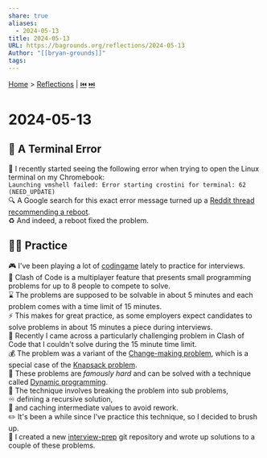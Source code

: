 ```yaml
---  
share: true  
aliases:  
  - 2024-05-13  
title: 2024-05-13  
URL: https://bagrounds.org/reflections/2024-05-13  
Author: "[[bryan-grounds]]"  
tags:   
---  
```

[Home](../index.md) > [Reflections](./index.md) | [⏮️](./2024-05-08.md) [⏭️](./2024-05-18.md)  
# 2024-05-13  
## 🐛 A Terminal Error  
🔴 I recently started seeing the following error when trying to open the Linux terminal on my Chromebook:  
`Launching vmshell failed: Error starting crostini for terminal: 62 (NEED_UPDATE)`  
🔍 A Google search for this exact error message turned up a [Reddit thread recommending a reboot](https://www.reddit.com/r/Crostini/comments/110znl1/error_starting_crostini_for_terminal_62_need).  
♻️ And indeed, a reboot fixed the problem.  
  
## 🏋🏻 Practice  
🎮 I've been playing a lot of [codingame](../software/codingame.md) lately to practice for interviews.  
🏇 Clash of Code is a multiplayer feature that presents small programming problems for up to 8 people to compete to solve.  
⌛ The problems are supposed to be solvable in about 5 minutes and each problem comes with a time limit of 15 minutes.  
⚡ This makes for great practice, as some employers expect candidates to solve problems in about 15 minutes a piece during interviews.  
🤔 Recently I came across a particularly challenging problem in Clash of Code that I couldn't solve during the 15 minute time limit.  
💰 The problem was a variant of the [Change-making problem](https://wikipedia.org/wiki/Change-making_problem), which is a special case of the [Knapsack problem](https://wikipedia.org/wiki/Knapsack_problem).  
🧮 These problems are _famously hard_ and can be solved with a technique called [Dynamic programming](https://wikipedia.org/wiki/Dynamic_programming).  
🔪 The technique involves breaking the problem into sub problems,  
♾️ defining a recursive solution,  
🏦 and caching intermediate values to avoid rework.  
✏️ It's been a while since I've practice this technique, so I decided to brush up.  
📝 I created a new [interview-prep](https://gitlab.com/bagrounds/interview-prep) git repository and wrote up solutions to a couple of these problems.  
